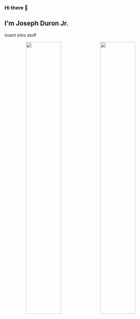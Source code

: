 ### Hi there 👋

<!--
**zenthiccc/zenthiccc** is a ✨ _special_ ✨ repository because its `README.md` (this file) appears on your GitHub profile.

Here are some ideas to get you started:

- 🔭 I’m currently working on ...
- 🌱 I’m currently learning ...
- 👯 I’m looking to collaborate on ...
- 🤔 I’m looking for help with ...
- 💬 Ask me about ...
- 📫 How to reach me: ...
- 😄 Pronouns: ...
- ⚡ Fun fact: ...
-->
## I'm Joseph Duron Jr.

insert intro stuff

<p align="center">
  <img width="48%" src="https://github-readme-stats.vercel.app/api?username=zenthiccc&show_icons=true&theme=tokyonight" />
  <img width="48%" src="https://github-readme-streak-stats.herokuapp.com/?user=zenthiccc&theme=tokyonight" />
</p>
